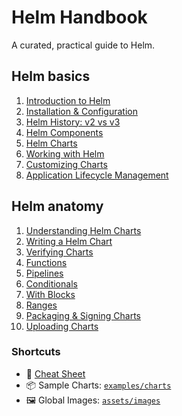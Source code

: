 # Helm Handbook

A curated, practical guide to Helm.

## Helm basics
1. [Introduction to Helm](docs/helm-basics/01-introduction/README.md)
2. [Installation & Configuration](docs/helm-basics/02-installation-and-configuration/README.md)
3. [Helm History: v2 vs v3](docs/helm-basics/03-helm-history-2-vs-3/README.md)
4. [Helm Components](docs/helm-basics/04-helm-components/README.md)
5. [Helm Charts](docs/helm-basics/05-helm-charts/README.md)
6. [Working with Helm](docs/helm-basics/06-working-with-helm/README.md)
7. [Customizing Charts](docs/helm-basics/07-customizing-charts/README.md)
8. [Application Lifecycle Management](docs/helm-basics/08-lifecycle-management/README.md)

## Helm anatomy
1. [Understanding Helm Charts](docs/helm-anatomy/01-understanding-charts/README.md)
2. [Writing a Helm Chart](docs/helm-anatomy/02-writing-a-chart/README.md)
3. [Verifying Charts](docs/helm-anatomy/03-verify-chart/README.md)
4. [Functions](docs/helm-anatomy/04-functions/README.md)
5. [Pipelines](docs/helm-anatomy/05-pipelines/README.md)
6. [Conditionals](docs/helm-anatomy/06-conditionals/README.md)
7. [With Blocks](docs/helm-anatomy/07-with-blocks/README.md)
8. [Ranges](docs/helm-anatomy/08-ranges/README.md)
9. [Packaging & Signing Charts](docs/helm-anatomy/09-packaging-and-signing/README.md)
10. [Uploading Charts](docs/helm-anatomy/10-uploading-charts/README.md)

### Shortcuts
- 🔧 [Cheat Sheet](examples/commands/cheat-sheet.md)
- 📦 Sample Charts: [`examples/charts`](examples/charts/)
- 🖼 Global Images: [`assets/images`](assets/images/)
